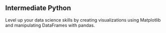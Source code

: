 ## Intermediate Python

Level up your data science skills by creating visualizations using Matplotlib and manipulating DataFrames with pandas.
